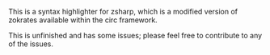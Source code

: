 This is a syntax highlighter for zsharp, which is a modified version of zokrates available within the circ framework.

This is unfinished and has some issues; please feel free to contribute to any of the issues.